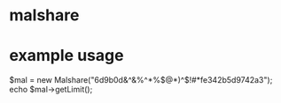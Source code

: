 # malshare

# example usage
$mal = new Malshare("6d9b0d&^&%^*%$@*)^$!#*fe342b5d9742a3");
echo $mal->getLimit();
